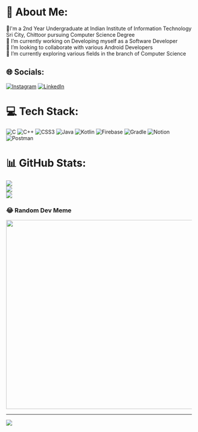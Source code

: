 # 💫 About Me:
📖I'm a 2nd Year Undergraduate at Indian Institute of Information Technology Sri City, Chittoor pursuing Computer Science Degree <br>🔭 I’m currently working on Developing myself as a Software Developer<br>👯 I’m looking to collaborate with various Android Developers<br>🌱 I’m currently exploring various fields in the branch of Computer Science<br>


## 🌐 Socials:
[![Instagram](https://img.shields.io/badge/Instagram-%23E4405F.svg?logo=Instagram&logoColor=white)](https://instagram.com/darshan_bennur) [![LinkedIn](https://img.shields.io/badge/LinkedIn-%230077B5.svg?logo=linkedin&logoColor=white)](https://linkedin.com/in/https://www.linkedin.com/in/darshan-bennur/) 

# 💻 Tech Stack:
![C](https://img.shields.io/badge/c-%2300599C.svg?style=flat-square&logo=c&logoColor=white) ![C++](https://img.shields.io/badge/c++-%2300599C.svg?style=flat-square&logo=c%2B%2B&logoColor=white) ![CSS3](https://img.shields.io/badge/css3-%231572B6.svg?style=flat-square&logo=css3&logoColor=white) ![Java](https://img.shields.io/badge/java-%23ED8B00.svg?style=flat-square&logo=java&logoColor=white) ![Kotlin](https://img.shields.io/badge/kotlin-%230095D5.svg?style=flat-square&logo=kotlin&logoColor=white) ![Firebase](https://img.shields.io/badge/firebase-%23039BE5.svg?style=flat-square&logo=firebase) ![Gradle](https://img.shields.io/badge/Gradle-02303A.svg?style=flat-square&logo=Gradle&logoColor=white) ![Notion](https://img.shields.io/badge/Notion-%23000000.svg?style=flat-square&logo=notion&logoColor=white) ![Postman](https://img.shields.io/badge/Postman-FF6C37?style=flat-square&logo=postman&logoColor=white)
# 📊 GitHub Stats:
![](https://github-readme-stats.vercel.app/api?username=Darshanbennur&theme=dracula&hide_border=false&include_all_commits=true&count_private=false)<br/>
![](https://github-readme-streak-stats.herokuapp.com/?user=Darshanbennur&theme=dracula&hide_border=false)<br/>
![](https://github-readme-stats.vercel.app/api/top-langs/?username=Darshanbennur&theme=dracula&hide_border=false&include_all_commits=true&count_private=false&layout=compact)

### 😂 Random Dev Meme
<img src="https://random-memer.herokuapp.com/" width="512px"/>

---
[![](https://visitcount.itsvg.in/api?id=Darshanbennur&icon=5&color=6)](https://visitcount.itsvg.in)

<!-- Proudly created with GPRM ( https://gprm.itsvg.in ) -->

